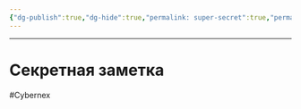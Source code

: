 ```yaml
---
{"dg-publish":true,"dg-hide":true,"permalink: super-secret":true,"permalink":"/cybernex/raznoe/","hide":true,"dgPassFrontmatter":true,"created":"2025-06-23T10:40:02.079+08:00","updated":"2025-06-24T07:28:56.036+08:00"}
---
```



 
---
# Секретная заметка



#Cybernex
 